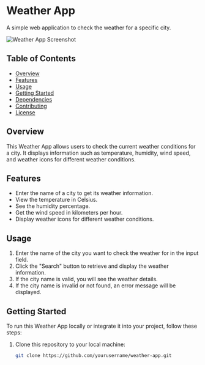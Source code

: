 # Weather App

A simple web application to check the weather for a specific city.

![Weather App Screenshot](screenshot.png)

## Table of Contents

- [Overview](#overview)
- [Features](#features)
- [Usage](#usage)
- [Getting Started](#getting-started)
- [Dependencies](#dependencies)
- [Contributing](#contributing)
- [License](#license)

## Overview

This Weather App allows users to check the current weather conditions for a city. It displays information such as temperature, humidity, wind speed, and weather icons for different weather conditions.

## Features

- Enter the name of a city to get its weather information.
- View the temperature in Celsius.
- See the humidity percentage.
- Get the wind speed in kilometers per hour.
- Display weather icons for different weather conditions.

## Usage

1. Enter the name of the city you want to check the weather for in the input field.
2. Click the "Search" button to retrieve and display the weather information.
3. If the city name is valid, you will see the weather details.
4. If the city name is invalid or not found, an error message will be displayed.

## Getting Started

To run this Weather App locally or integrate it into your project, follow these steps:

1. Clone this repository to your local machine:

   ```bash
   git clone https://github.com/yourusername/weather-app.git
